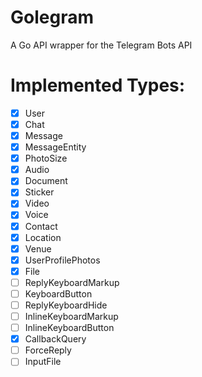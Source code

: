 # Golegram
A Go API wrapper for the Telegram Bots API


# Implemented Types:
- [x] User
- [x] Chat
- [x] Message
- [x] MessageEntity
- [x] PhotoSize
- [x] Audio
- [x] Document
- [x] Sticker
- [x] Video
- [x] Voice
- [x] Contact
- [x] Location
- [x] Venue
- [x] UserProfilePhotos
- [x] File
- [ ] ReplyKeyboardMarkup
- [ ] KeyboardButton
- [ ] ReplyKeyboardHide
- [ ] InlineKeyboardMarkup
- [ ] InlineKeyboardButton
- [x] CallbackQuery
- [ ] ForceReply
- [ ] InputFile
